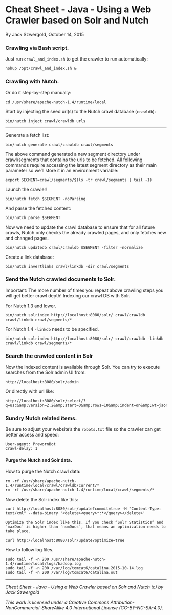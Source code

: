 # Cheat Sheet - Java - Using a Web Crawler based on Solr and Nutch

By Jack Szwergold, October 14, 2015

### Crawling via Bash script.

Just run `crawl_and_index.sh` to get the crawler to run automatically:

    nohup /opt/crawl_and_index.sh &

### Crawling with Nutch.

Or do it step-by-step manually:

    cd /usr/share/apache-nutch-1.4/runtime/local

Start by injecting the seed url(s) to the Nutch crawl database (`crawldb`):

    bin/nutch inject crawl/crawldb urls

***

Generate a fetch list:

    bin/nutch generate crawl/crawldb crawl/segments

The above command generated a new segment directory under crawl/segments that contains the urls to be fetched. All following commands require accessing the latest segment directory as their main parameter so we’ll store it in an environment variable:

    export SEGMENT=crawl/segments/$(ls -tr crawl/segments | tail -1)

Launch the crawler!

    bin/nutch fetch $SEGMENT -noParsing

And parse the fetched content:

    bin/nutch parse $SEGMENT

Now we need to update the crawl database to ensure that for all future crawls, Nutch only checks the already crawled pages, and only fetches new and changed pages.

    bin/nutch updatedb crawl/crawldb $SEGMENT -filter -normalize

Create a link database:

    bin/nutch invertlinks crawl/linkdb -dir crawl/segments

### Send the Nutch crawled documents to Solr.

Important: The more number of times you repeat above crawling steps you will get better crawl depth! Indexing our crawl DB with Solr.

For Nutch 1.3 and lower.

    bin/nutch solrindex http://localhost:8080/solr/ crawl/crawldb crawl/linkdb crawl/segments/*

For Nutch 1.4 `-linkdb` needs to be specified.

    bin/nutch solrindex http://localhost:8080/solr/ crawl/crawldb -linkdb crawl/linkdb crawl/segments/*

### Search the crawled content in Solr

Now the indexed content is available through Solr. You can try to execute searches from the Solr admin UI from:

	http://localhost:8080/solr/admin

Or directly with url like:

	http://localhost:8080/solr/select/?q=usc&amp;version=2.2&amp;start=0&amp;rows=10&amp;indent=on&amp;wt=json

### Sundry Nutch related items.

Be sure to adjust your website’s the `robots.txt` file so the crawler can get better access and speed:

	User-agent: PrewornBot
	Crawl-delay: 1

#### Purge the Nutch and Solr data.

How to purge the Nutch crawl data:

	rm -rf /usr/share/apache-nutch-1.4/runtime/local/crawl/crawldb/current/*
	rm -rf /usr/share/apache-nutch-1.4/runtime/local/crawl/segments/*

Now delete the Solr index like this:

	curl http://localhost:8080/solr/update?commit=true -H "Content-Type: text/xml" --data-binary '<delete><query>*:*</query></delete>'

	Optimize the Solr index like this. If you check “Solr Statistics” and `maxDoc` is higher than `numDocs`, that means an optimization needs to take place.

	curl http://localhost:8080/solr/update?optimize=true

How to follow log files.

	sudo tail -f -n 200 /usr/share/apache-nutch-1.4/runtime/local/logs/hadoop.log
	sudo tail -f -n 200 /var/log/tomcat6/catalina.2015-10-14.log
	sudo tail -f -n 200 /var/log/tomcat6/catalina.out

***

*Cheat Sheet - Java - Using a Web Crawler based on Solr and Nutch (c) by Jack Szwergold*

*This work is licensed under a Creative Commons Attribution-NonCommercial-ShareAlike 4.0 International License (CC-BY-NC-SA-4.0).*
